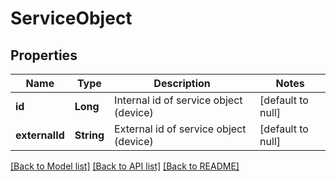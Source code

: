 # ServiceObject
## Properties

| Name | Type | Description | Notes |
|------------ | ------------- | ------------- | -------------|
| **id** | **Long** | Internal id of service object (device) | [default to null] |
| **externalId** | **String** | External id of service object (device) | [default to null] |

[[Back to Model list]](../README.md#documentation-for-models) [[Back to API list]](../README.md#documentation-for-api-endpoints) [[Back to README]](../README.md)

